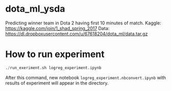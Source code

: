 # dota_ml_ysda
Predicting winner team in Dota 2 having first 10 minutes of match. Kaggle: https://kaggle.com/join/1_shad_spring_2017 Data: https://dl.dropboxusercontent.com/u/67618204/dota_ml/data.tar.gz

# How to run experiment
```python
./run_exeriment.sh logreg_experiment.ipynb
```
After this command, new notebook `logreg_experiment.nbconvert.ipynb` with results of experiment will appear in the directory.
